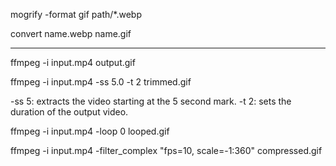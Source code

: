 

mogrify -format gif path/*.webp

convert name.webp name.gif

--------------------------------
ffmpeg -i input.mp4 output.gif

ffmpeg -i input.mp4 -ss 5.0 -t 2 trimmed.gif

-ss 5: extracts the video starting at the 5 second mark.
-t 2: sets the duration of the output video.

ffmpeg -i input.mp4 -loop 0 looped.gif

ffmpeg -i input.mp4 -filter_complex "fps=10, scale=-1:360" compressed.gif

